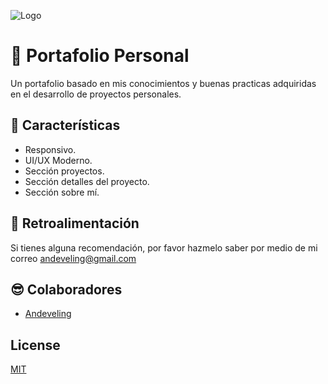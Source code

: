 
![Logo](https://res.cloudinary.com/dg84upfsp/image/upload/v1664204302/PORTFOLIO/Screenshot_1_os9txz.jpg)


# 💼 Portafolio Personal

Un portafolio basado en mis conocimientos y buenas practicas adquiridas en el desarrollo de proyectos personales.


## 📝 Características

- Responsivo.
- UI/UX Moderno.
- Sección proyectos.
- Sección detalles del proyecto.
- Sección sobre mí.



## 💌 Retroalimentación

Si tienes alguna recomendación, por favor hazmelo saber por medio de mi correo
andeveling@gmail.com


## 😎 Colaboradores

- [Andeveling](https://www.github.com/andeveling)


## License

[MIT](https://choosealicense.com/licenses/mit/)

